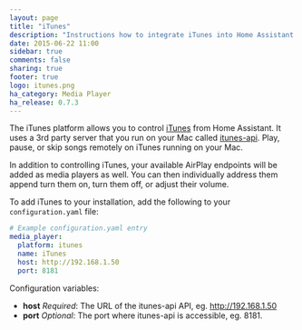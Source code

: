 ```yaml
---
layout: page
title: "iTunes"
description: "Instructions how to integrate iTunes into Home Assistant."
date: 2015-06-22 11:00
sidebar: true
comments: false
sharing: true
footer: true
logo: itunes.png
ha_category: Media Player
ha_release: 0.7.3
---
```



The iTunes platform allows you to control [iTunes](http://apple.com/itunes/) from Home Assistant. It uses a 3rd party server that you run on your Mac called [itunes-api](https://github.com/maddox/itunes-api). Play, pause, or skip songs remotely on iTunes running on your Mac.

In addition to controlling iTunes, your available AirPlay endpoints will be added as media players as well. You can then individually address them append turn them on, turn them off, or adjust their volume.

To add iTunes to your installation, add the following to your `configuration.yaml` file:

```yaml
# Example configuration.yaml entry
media_player:
  platform: itunes
  name: iTunes
  host: http://192.168.1.50
  port: 8181
```

Configuration variables:

- **host** *Required*: The URL of the itunes-api API, eg. http://192.168.1.50
- **port** *Optional*: The port where itunes-api is accessible, eg. 8181.
